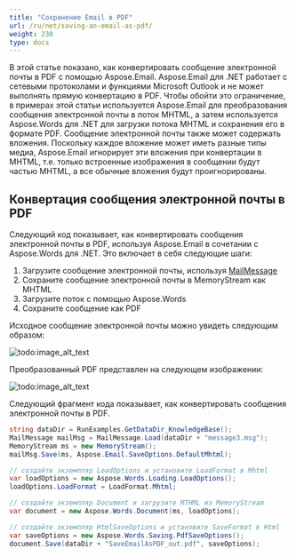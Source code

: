 ```yaml
---
title: "Сохранение Email в PDF"
url: /ru/net/saving-an-email-as-pdf/
weight: 230
type: docs
---
```


В этой статье показано, как конвертировать сообщение электронной почты в PDF с помощью Aspose.Email. Aspose.Email для .NET работает с сетевыми протоколами и функциями Microsoft Outlook и не может выполнять прямую конвертацию в PDF. Чтобы обойти это ограничение, в примерах этой статьи используется Aspose.Email для преобразования сообщения электронной почты в поток MHTML, а затем используется Aspose.Words для .NET для загрузки потока MHTML и сохранения его в формате PDF. Сообщение электронной почты также может содержать вложения. Поскольку каждое вложение может иметь разные типы медиа, Aspose.Email игнорирует эти вложения при конвертации в MHTML, т.е. только встроенные изображения в сообщении будут частью MHTML, а все обычные вложения будут проигнорированы.
## **Конвертация сообщения электронной почты в PDF**
Следующий код показывает, как конвертировать сообщения электронной почты в PDF, используя Aspose.Email в сочетании с Aspose.Words для .NET. Это включает в себя следующие шаги:

1. Загрузите сообщение электронной почты, используя [MailMessage](https://apireference.aspose.com/net/email/aspose.email/mailmessage)
1. Сохраните сообщение электронной почты в MemoryStream как MHTML
1. Загрузите поток с помощью Aspose.Words
1. Сохраните сообщение как PDF

Исходное сообщение электронной почты можно увидеть следующим образом:

![todo:image_alt_text](saving-an-email-as-pdf_1.png)

Преобразованный PDF представлен на следующем изображении:

![todo:image_alt_text](saving-an-email-as-pdf_2.png)

Следующий фрагмент кода показывает, как конвертировать сообщения электронной почты в PDF.

```csharp
string dataDir = RunExamples.GetDataDir_KnowledgeBase();
MailMessage mailMsg = MailMessage.Load(dataDir + "message3.msg");
MemoryStream ms = new MemoryStream();
mailMsg.Save(ms, Aspose.Email.SaveOptions.DefaultMhtml);

// создайте экземпляр LoadOptions и установите LoadFormat в Mhtml
var loadOptions = new Aspose.Words.Loading.LoadOptions();
loadOptions.LoadFormat = LoadFormat.Mhtml;

// создайте экземпляр Document и загрузите MTHML из MemoryStream
var document = new Aspose.Words.Document(ms, loadOptions);

// создайте экземпляр HtmlSaveOptions и установите SaveFormat в Html
var saveOptions = new Aspose.Words.Saving.PdfSaveOptions();
document.Save(dataDir + "SaveEmailAsPDF_out.pdf", saveOptions);
```